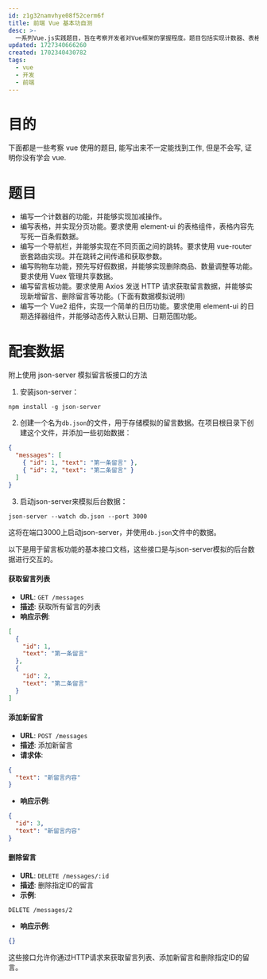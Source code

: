 ```yaml
---
id: z1g32namvhye08f52cerm6f
title: 前端 Vue 基本功自测
desc: >-
  一系列Vue.js实践题目，旨在考察开发者对Vue框架的掌握程度。题目包括实现计数器、表格分页、导航栏跳转、购物车功能、留言板以及日历组件等。同时，还提供了使用json-server模拟留言板接口的方法，包括安装json-server、创建模拟数据文件、启动服务器以及基本的接口文档。
updated: 1727340666260
created: 1702340430782
tags:
  - vue
  - 开发
  - 前端
---
```

# 目的
下面都是一些考察 vue 使用的题目, 能写出来不一定能找到工作, 但是不会写, 证明你没有学会 vue.
# 题目
- 编写一个计数器的功能，并能够实现加减操作。
- 编写表格，并实现分页功能。要求使用 element-ui 的表格组件，表格内容先写死一百条假数据。
- 编写一个导航栏，并能够实现在不同页面之间的跳转。要求使用 vue-router 嵌套路由实现。并在跳转之间传递和获取参数。
- 编写购物车功能，预先写好假数据，并能够实现删除商品、数量调整等功能。要求使用 Vuex 管理共享数据。
- 编写留言板功能。要求使用 Axios 发送 HTTP 请求获取留言数据，并能够实现新增留言、删除留言等功能。(下面有数据模拟说明)
- 编写一个 Vue2 组件，实现一个简单的日历功能。要求使用 element-ui 的日期选择器组件，并能够动态传入默认日期、日期范围功能。
# 配套数据
附上使用 json-server 模拟留言板接口的方法

1. 安装json-server：

```
npm install -g json-server
```

2. 创建一个名为`db.json`的文件，用于存储模拟的留言数据。在项目根目录下创建这个文件，并添加一些初始数据：

```json
{
  "messages": [
    { "id": 1, "text": "第一条留言" },
    { "id": 2, "text": "第二条留言" }
  ]
}
```

3. 启动json-server来模拟后台数据：

```
json-server --watch db.json --port 3000
```

这将在端口3000上启动json-server，并使用`db.json`文件中的数据。

以下是用于留言板功能的基本接口文档，这些接口是与json-server模拟的后台数据进行交互的。

#### 获取留言列表

- **URL**: `GET /messages`
- **描述**: 获取所有留言的列表
- **响应示例**:

```json
[
  {
    "id": 1,
    "text": "第一条留言"
  },
  {
    "id": 2,
    "text": "第二条留言"
  }
]
```

#### 添加新留言

- **URL**: `POST /messages`
- **描述**: 添加新留言
- **请求体**:

```json
{
  "text": "新留言内容"
}
```

- **响应示例**:

```json
{
  "id": 3,
  "text": "新留言内容"
}
```

#### 删除留言

- **URL**: `DELETE /messages/:id`
- **描述**: 删除指定ID的留言
- **示例**:

```
DELETE /messages/2
```

- **响应示例**:

```json
{}
```

这些接口允许你通过HTTP请求来获取留言列表、添加新留言和删除指定ID的留言。